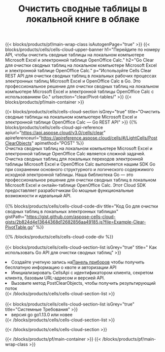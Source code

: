 ﻿---
title:  Очистить сводные таблицы в локальной книге в облаке
description: Облачные API и SDK для очистки сводных таблиц на Microsoft Excel и OpenOffice Calc. Очистить сводные таблицы в локальных электронных таблицах с помощью облака Cells API. SDK поддерживает различные языки разработки. Среди них Android, C#, Go, Java, NodeJS, Perl, PHP, Python, Ruby и swift.
url: /ru/go/clear/pivot-tables/
---
{{< blocks/products/pf/main-wrap-class isAutogenPage="true" >}}
{{< blocks/products/cells/cells-cloud-upper-banner h1="Перейдите по номеру API, чтобы очистить сводные таблицы на локальном компьютере Microsoft Excel и электронной таблице OpenOffice Calc." h2="Go Clear для очистки сводных таблиц на локальном компьютере Microsoft Excel и электронной таблице OpenOffice Calc." p="Используйте Cells Clear REST API для очистки сводных таблиц в локальных рабочих процессах электронных таблиц Microsoft Excel и OpenOffice Calc в Go. Это профессиональное решение для очистки сводных таблиц на локальном компьютере Microsoft Excel и электронной таблицы OpenOffice Calc с использованием Go." urlsection="clear/Pivot-tables/" >}}
{{< blocks/products/pf/main-container >}}

{{< blocks/products/cells/cells-cloud-section isGrey="true" title="Очистить сводные таблицы на локальном компьютере Microsoft Excel и электронной таблице OpenOffice Calc — Go REST API" >}}
{{% blocks/products/cells/cells-cloud-api-reference apiurl="https://api.aspose.cloud/v3.0/cells/clear" apireferenceurl="https://apireference.aspose.cloud/cells/#/LightCells/PostClearObjects" apimethod="POST" %}}
<br/>
Очистка сводных таблиц на локальном компьютере Microsoft Excel и электронной таблице OpenOffice Calc является сложной задачей. Очистка сводных таблиц для локальных переходов электронной таблицы Microsoft Excel и OpenOffice Calc выполняется нашим SDK Go при сохранении основного структурного и логического содержимого исходной электронной таблицы. Наша библиотека Go — это профессиональное решение для очистки сводных таблиц в локальном Microsoft Excel и онлайн-таблице OpenOffice Calc. Этот Cloud SDK предоставляет разработчикам Go мощные функциональные возможности и идеальный API.
<br/>
<br/>
{{% blocks/products/cells/cells-cloud-code-div title="Код Go для очистки сводных таблиц в локальных электронных таблицах" gistPath="https://gist.github.com/aspose-cells-cloud-gists/2b824d4e13644368d12682856aa49185.js?file=Example-Clear-PivotTable.go" %}}
  
{{% /blocks/products/cells/cells-cloud-code-div %}}
<br/>
<br/>
{{< blocks/products/cells/cells-cloud-section-list isGrey="true" title=" Как использовать Go API для очистки сводных таблиц" >}}
<li> Создайте учетную запись на<a href="https://dashboard.aspose.cloud/">Панель приборов</a> чтобы получить бесплатную информацию о квоте и авторизации API</li>
<li>Инициализировать CellsApi с идентификатором клиента, секретом клиента, базовым URL-адресом и версией API.</li>
<li>Вызовите метод PostClearObjects, чтобы получить результирующий поток</li>
{{< /blocks/products/cells/cells-cloud-section-list >}}
<br/>
<br/>
{{< blocks/products/cells/cells-cloud-section-list isGrey="true" title="Системные Требования" >}}
<li>версия go go1.13.0 или новее</li>
{{< /blocks/products/cells/cells-cloud-section-list >}}

{{< /blocks/products/cells/cells-cloud-section >}}

{{< /blocks/products/pf/main-container >}}
{{< /blocks/products/pf/main-wrap-class >}}
